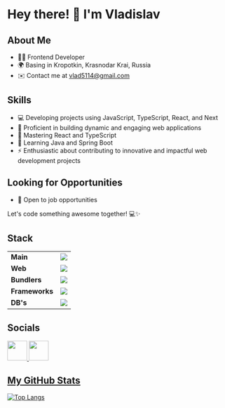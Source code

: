 # Hey there! 👋 I'm Vladislav

## About Me
- 👨‍💻 Frontend Developer
- 🌍 Basing in Kropotkin, Krasnodar Krai, Russia
- ✉️ Contact me at [vlad5114@gmail.com](mailto:vlad5114@gmail.com)

## Skills
- 💻 Developing projects using JavaScript, TypeScript, React, and Next
- 🚀 Proficient in building dynamic and engaging web applications
- 🧠 Mastering React and TypeScript
- 📝 Learning Java and Spring Boot
- ⚡ Enthusiastic about contributing to innovative and impactful web development projects

## Looking for Opportunities
- 👯 Open to job opportunities

Let's code something awesome together! 💻✨

## Stack

<table>
  <tr>
    <td>
      <strong>Main</strong>
    </td>
    <td>
      <img src="https://skillicons.dev/icons?i=js,ts,nodejs,java" />
    </td>
  </tr>

  <tr>
    <td>
      <strong>Web</strong>
    </td>
    <td>
      <img src="https://skillicons.dev/icons?i=html,css,scss,bootstrap,tailwind,materialui" />
    </td>
  </tr>   

  <tr>
    <td>
      <strong>Bundlers</strong>
    </td>
    <td>
      <img src="https://skillicons.dev/icons?i=webpack,docker" />
    </td>
  </tr>
        
  <tr>
    <td>
      <strong>Frameworks</strong>
    </td>
    <td>
      <img src="https://skillicons.dev/icons?i=react,redux,expressjs,nextjs,threejs,jest,spring" />
    </td>
  </tr>
        
  <tr>
    <td>
      <strong>DB's</strong>
    </td>
    <td>
      <img src="https://skillicons.dev/icons?i=mongo,mysql,supabase,postgresql" />
    </td>
  </tr>
</table>

      
## Socials

<p align="left">
  <a href="https://t.me/vlad1slove_rus" target="_blank" rel="noreferrer"><img src="https://www.svgrepo.com/show/354443/telegram.svg" width="45" height="45" />
  <a href="https://linkedin.com/in/vlad1slove/" target="_blank" rel="noreferrer"><img src="https://iconmonstr.com/wp-content/g/gd/makefg.php?i=../releases/preview/2012/png/iconmonstr-linkedin-3.png&r=15&g=183&b=255" width="45" height="45" />
</p>

## My GitHub Stats

![Top Langs](https://github-readme-stats.vercel.app/api/top-langs/?username=vlad1slove1&layout=compact)
